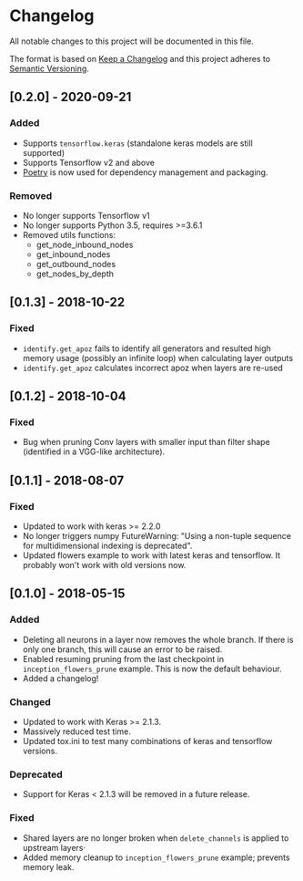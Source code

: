 # Changelog

All notable changes to this project will be documented in this file.

The format is based on [Keep a Changelog](http://keepachangelog.com/en/1.0.0/)
and this project adheres to [Semantic Versioning](http://semver.org/spec/v2.0.0.html).

## \[0.2.0\] - 2020-09-21

### Added

- Supports `tensorflow.keras` (standalone keras models are still supported)
- Supports Tensorflow v2 and above
- [Poetry] is now used for dependency management and packaging.

### Removed

- No longer supports Tensorflow v1
- No longer supports Python 3.5, requires >=3.6.1
- Removed utils functions:
  - get_node_inbound_nodes
  - get_inbound_nodes
  - get_outbound_nodes
  - get_nodes_by_depth

## \[0.1.3\] - 2018-10-22

### Fixed

- `identify.get_apoz` fails to identify all generators and resulted
  high memory usage (possibly an infinite loop) when calculating layer
  outputs
- `identify.get_apoz` calculates incorrect apoz when layers are re-used

## \[0.1.2\] - 2018-10-04

### Fixed

- Bug when pruning Conv layers with smaller input than filter shape
  (identified in a VGG-like architecture).

## \[0.1.1\] - 2018-08-07

### Fixed

- Updated to work with keras >= 2.2.0
- No longer triggers numpy FutureWarning: "Using a non-tuple sequence
  for multidimensional indexing is deprecated".
- Updated flowers example to work with latest keras and tensorflow. It
  probably won't work with old versions now.

## \[0.1.0\] - 2018-05-15

### Added

- Deleting all neurons in a layer now removes the whole branch.
  If there is only one branch, this will cause an error to be raised.
- Enabled resuming pruning from the last checkpoint in `inception_flowers_prune`
  example. This is now the default behaviour.
- Added a changelog!

### Changed

- Updated to work with Keras >= 2.1.3.
- Massively reduced test time.
- Updated tox.ini to test many combinations of keras and tensorflow versions.

### Deprecated

- Support for Keras \< 2.1.3 will be removed in a future release.

### Fixed

- Shared layers are no longer broken when `delete_channels` is applied to
  upstream layers·
- Added memory cleanup to `inception_flowers_prune` example; prevents memory leak.

[poetry]: https://python-poetry.org/
